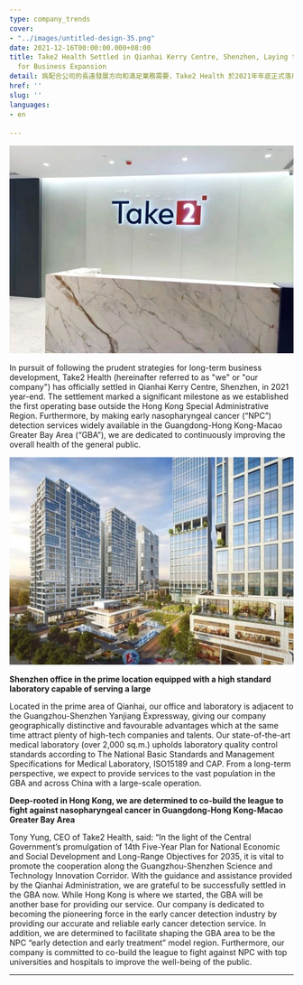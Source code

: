 ```yaml
---
type: company_trends
cover:
- "../images/untitled-design-35.png"
date: 2021-12-16T00:00:00.000+08:00
title: Take2 Health Settled in Qianhai Kerry Centre, Shenzhen, Laying the Foundation
  for Business Expansion
detail: 爲配合公司的長遠發展方向和滿足業務需要，Take2 Health 於2021年年底正式落戶深圳前海嘉里中心，成為我司首個香港特別行政區以外的營運基地。我司期望未來能持續將早期鼻咽癌篩查服務拓展至粵港澳大灣區，以提升灣區內人民的整體健康水平。
href: ''
slug: ''
languages:
- en

---
```

![](../images/2.jpg)

In pursuit of following the prudent strategies for long-term business development, Take2 Health (hereinafter referred to as "we" or "our company") has officially settled in Qianhai Kerry Centre, Shenzhen, in 2021 year-end. The settlement marked a significant milestone as we established the first operating base outside the Hong Kong Special Administrative Region. Furthermore, by making early nasopharyngeal cancer (“NPC”) detection services widely available in the Guangdong-Hong Kong-Macao Greater Bay Area (“GBA”), we are dedicated to continuously improving the overall health of the general public.

![](../images/1.jpg)

**Shenzhen office in the prime location equipped with a high standard laboratory capable of serving a large**

Located in the prime area of Qianhai, our office and laboratory is adjacent to the Guangzhou-Shenzhen Yanjiang Expressway, giving our company geographically distinctive and favourable advantages which at the same time attract plenty of high-tech companies and talents. Our state-of-the-art medical laboratory (over 2,000 sq.m.) upholds laboratory quality control standards according to The National Basic Standards and Management Specifications for Medical Laboratory, ISO15189 and CAP. From a long-term perspective, we expect to provide services to the vast population in the GBA and across China with a large-scale operation.

**Deep-rooted in Hong Kong, we are determined to co-build the league to fight against nasopharyngeal cancer in Guangdong-Hong Kong-Macao Greater Bay Area**

Tony Yung, CEO of Take2 Health, said: “In the light of the Central Government’s promulgation of 14th Five-Year Plan for National Economic and Social Development and Long-Range Objectives for 2035, it is vital to promote the cooperation along the Guangzhou-Shenzhen Science and Technology Innovation Corridor. With the guidance and assistance provided by the Qianhai Administration, we are grateful to be successfully settled in the GBA now. While Hong Kong is where we started, the GBA will be another base for providing our service. Our company is dedicated to becoming the pioneering force in the early cancer detection industry by providing our accurate and reliable early cancer detection service. In addition, we are determined to facilitate shaping the GBA area to be the NPC “early detection and early treatment” model region. Furthermore, our company is committed to co-build the league to fight against NPC with top universities and hospitals to improve the well-being of the public.

***